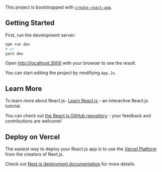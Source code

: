 This project is bootstrapped with [`create-react-app`](https://github.com/Gandalf-hash/react-calculator-app).

## Getting Started

First, run the development server:

```bash
npm run dev
# or
yarn dev
```

Open [http://localhost:3000](http://localhost:3000) with your browser to see the result.

You can start editing the project by modifying `App.Js`.


## Learn More

To learn more about React.js- [Learn React.js](https://react.dev/learn) - an interactive React.js tutorial.

You can check out [the React.js GitHub repository](https://github.com/facebook/react) - your feedback and contributions are welcome!

## Deploy on Vercel

The easiest way to deploy your React.js app is to use the [Vercel Platform](https://vercel.com/guides/deploying-react-with-vercel) from the creators of Next.js.

Check out [Next.js deployment documentation](https://nextjs.org/docs/deployment) for more details.
